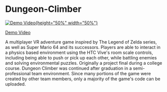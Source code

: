 # Dungeon-Climber

[![Demo Video](https://donmannprogrammer.files.wordpress.com/2015/11/vrpreview1.png){height="50%" width="50%"}](https://youtu.be/doggEK0zXY8)

[Demo Video](https://youtu.be/doggEK0zXY8)

A multiplayer VR adventure game inspired by The Legend of Zelda series, as well as Super Mario 64 and its successors. Players are able to interact in a physics based environment using the HTC Vive's room scale controls, including being able to push or pick up each other, while battling enemies and solving environmental puzzles.
Originally a project final during a college course. Dungeon Climber was continued after graduation in a semi-professional team environment. Since many portions of the game were created by other team members, only a majority of the game's code can be uploaded.
